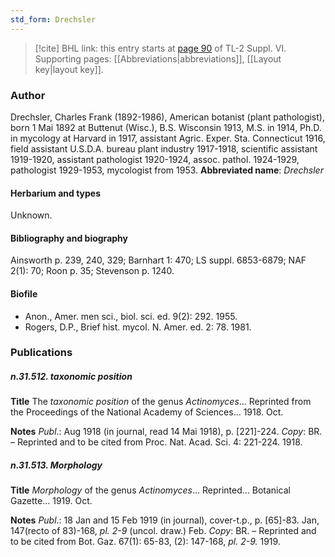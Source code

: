 ```yaml
---
std_form: Drechsler
---
```


> [!cite] BHL link: this entry starts at [page 90](https://www.biodiversitylibrary.org/page/33260078) of TL-2 Suppl. VI.
> Supporting pages: [[Abbreviations|abbreviations]], [[Layout key|layout key]].

### Author

Drechsler, Charles Frank (1892-1986), American botanist (plant pathologist), born 1 Mai 1892 at Buttenut (Wisc.), B.S. Wisconsin 1913, M.S. in 1914, Ph.D. in mycology at Harvard in 1917, assistant Agric. Exper. Sta. Connecticut 1916, field assistant U.S.D.A. bureau plant industry 1917-1918, scientific assistant 1919-1920, assistant pathologist 1920-1924, assoc. pathol. 1924-1929, pathologist 1929-1953, mycologist from 1953. 
**Abbreviated name**: *Drechsler*

#### Herbarium and types

Unknown.

#### Bibliography and biography

Ainsworth p. 239, 240, 329; Barnhart 1: 470; LS suppl. 6853-6879; NAF 2(1): 70; Roon p. 35; Stevenson p. 1240.

#### Biofile

- Anon., Amer. men sci., biol. sci. ed. 9(2): 292. 1955.
- Rogers, D.P., Brief hist. mycol. N. Amer. ed. 2: 78. 1981.

### Publications

##### n.31.512. taxonomic position

**Title**
The *taxonomic position* of the genus *Actinomyces*... Reprinted from the Proceedings of the National Academy of Sciences... 1918. Oct.

**Notes**
*Publ*.: Aug 1918 (in journal, read 14 Mai 1918), p. \[221\]-224. *Copy*: BR. – Reprinted and to be cited from Proc. Nat. Acad. Sci. 4: 221-224. 1918.

##### n.31.513. Morphology

**Title**
*Morphology* of the genus *Actinomyces*... Reprinted... Botanical Gazette... 1919. Oct.

**Notes**
*Publ*.: 18 Jan and 15 Feb 1919 (in journal), cover-t.p., p. \[65\]-83. Jan, 147(recto of 83)-168, *pl. 2-9* (uncol. draw.) Feb. *Copy*: BR. – Reprinted and to be cited from Bot. Gaz. 67(1): 65-83, (2): 147-168, *pl. 2-9.* 1919.

